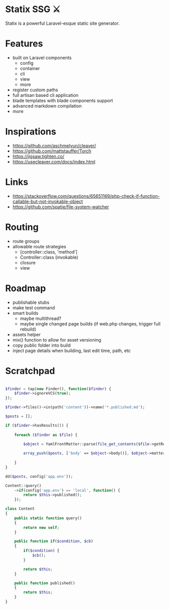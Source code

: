 # Statix SSG ⚔

Statix is a powerful Laravel-esque static site generator.

# Features

- built on Laravel components
    - config
    - container
    - cli
    - view
    - more
- register custom paths
- full artisan based cli application
- blade templates with blade components support
- advanced markdown compilation
- more

# Inspirations

- https://github.com/aschmelyun/cleaver/
- https://github.com/mattstauffer/Torch
- https://jigsaw.tighten.co/
- https://usecleaver.com/docs/index.html

# Links

- https://stackoverflow.com/questions/65651169/php-check-if-function-callable-but-not-invokable-object
- https://github.com/spatie/file-system-watcher

# Routing

- route groups
- allowable route strategies
    - [controller::class, 'method']
    - Controller::class (invokable)
    - closure
    - view

# Roadmap

- publishable stubs
- make test command
- smart builds
    - maybe multithread?
    - maybe single changed page builds (if web.php changes, trigger full rebuild)
- assets helper
- mix() function to allow for asset versioning
- copy public folder into build
- inject page details when building, last edit time, path, etc

# Scratchpad

```php

$finder = tap(new Finder(), function($finder) {
    $finder->ignoreVCS(true);
});

$finder->files()->in(path('content'))->name('*.published.md');

$posts = [];

if ($finder->hasResults()) {
        
    foreach ($finder as $file) {
    
        $object = YamlFrontMatter::parse(file_get_contents($file->getRealPath()));

        array_push($posts, ['body' => $object->body()], $object->matter());
    
    }
}

dd($posts, config('app.env'));

Content::query()
    ->if(config('app.env') == 'local', function() {
        return $this->published();
    });

class Content
{
    public static function query()
    {
        return new self;
    }

    public function if($condition, $cb)
    {
        if($condition) {
            $cb();
        }

        return $this;
    }

    public function published()
    {
        return $this;
    }
}
```